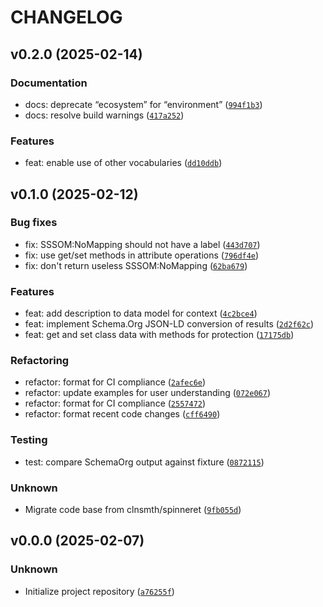 
# CHANGELOG



## v0.2.0 (2025-02-14)


### Documentation

* docs: deprecate “ecosystem” for “environment” ([`994f1b3`](https://github.com/clnsmth/geoenvo/commit/994f1b305e2645684183eac5a1116167c0e75fb0)) 
* docs: resolve build warnings ([`417a252`](https://github.com/clnsmth/geoenvo/commit/417a252f6ff1beb003a57163cc29ebb08e5f0612)) 

### Features

* feat: enable use of other vocabularies ([`dd10ddb`](https://github.com/clnsmth/geoenvo/commit/dd10ddb8b6396de27dda6b44ac22cc373c0f2a50)) 

## v0.1.0 (2025-02-12)


### Bug fixes

* fix: SSSOM:NoMapping should not have a label ([`443d707`](https://github.com/clnsmth/geoenvo/commit/443d7070783b29fb626bb1e12bca79bbc9d6f885)) 
* fix: use get/set methods in attribute operations ([`796df4e`](https://github.com/clnsmth/geoenvo/commit/796df4ee3f8c74d0a781db8a8b033427fcb57b0a)) 
* fix: don't return useless SSSOM:NoMapping ([`62ba679`](https://github.com/clnsmth/geoenvo/commit/62ba679117fa0391b6443f9bda3d43223b689844)) 

### Features

* feat: add description to data model for context ([`4c2bce4`](https://github.com/clnsmth/geoenvo/commit/4c2bce4b63d7b35648ef29cfce6ed6f7bd3c4cee)) 
* feat: implement Schema.Org JSON-LD conversion of results ([`2d2f62c`](https://github.com/clnsmth/geoenvo/commit/2d2f62c3c9fc82fff4ea8c604f5ec6eb7d0f578b)) 
* feat: get and set class data with methods for protection ([`17175db`](https://github.com/clnsmth/geoenvo/commit/17175db60d03ebbd45fb445eededb3b0c81be591)) 

### Refactoring

* refactor: format for CI compliance ([`2afec6e`](https://github.com/clnsmth/geoenvo/commit/2afec6ef3bf61b30d525a6848a63dd1bd7f12313)) 
* refactor: update examples for user understanding ([`072e067`](https://github.com/clnsmth/geoenvo/commit/072e06722ce78353f720a2cbffddbffee4b2753b)) 
* refactor: format for CI compliance ([`2557472`](https://github.com/clnsmth/geoenvo/commit/2557472c375653f750ac5afcc2c787c0dd5e71bd)) 
* refactor: format recent code changes ([`cff6490`](https://github.com/clnsmth/geoenvo/commit/cff6490b3d33d2140fa0a980c6bd933c3b114e1f)) 

### Testing

* test: compare SchemaOrg output against fixture ([`0872115`](https://github.com/clnsmth/geoenvo/commit/08721152ca8044e7be6cb1580b9c47042211d7b6)) 

### Unknown

* Migrate code base from clnsmth/spinneret ([`9fb055d`](https://github.com/clnsmth/geoenvo/commit/9fb055d41af7f557a9727e80092048eb1cf0f289))


## v0.0.0 (2025-02-07)


### Unknown

* Initialize project repository ([`a76255f`](https://github.com/clnsmth/geoenvo/commit/a76255f745ad04bb42184a1b0861f0a7b78ab30d))
